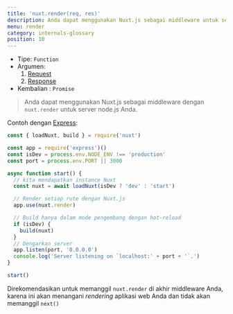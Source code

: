 ```yaml
---
title: 'nuxt.render(req, res)'
description: Anda dapat menggunakan Nuxt.js sebagai middleware untuk server Node.js Anda.
menu: render
category: internals-glossary
position: 10
---
```


- Tipe: `Function`
- Argumen:
  1. [Request](https://nodejs.org/api/http.html#http_class_http_incomingmessage)
  2. [Response](https://nodejs.org/api/http.html#http_class_http_serverresponse)
- Kembalian : `Promise`

> Anda dapat menggunakan Nuxt.js sebagai middleware dengan `nuxt.render` untuk server node.js Anda.

Contoh dengan [Express](https://github.com/expressjs/express):

```js
const { loadNuxt, build } = require('nuxt')

const app = require('express')()
const isDev = process.env.NODE_ENV !== 'production'
const port = process.env.PORT || 3000

async function start() {
  // kita mendapatkan instance Nuxt
  const nuxt = await loadNuxt(isDev ? 'dev' : 'start')

  // Render setiap rute dengan Nuxt.js
  app.use(nuxt.render)

  // Build hanya dalam mode pengembang dengan hot-reload
  if (isDev) {
    build(nuxt)
  }
  // Dengarkan server
  app.listen(port, '0.0.0.0')
  console.log('Server listening on `localhost:' + port + '`.')
}

start()
```

<div class="Alert">

Direkomendasikan untuk memanggil `nuxt.render` di akhir middleware Anda, karena ini akan menangani _rendering_ aplikasi web Anda dan tidak akan memanggil `next()`

</div>
